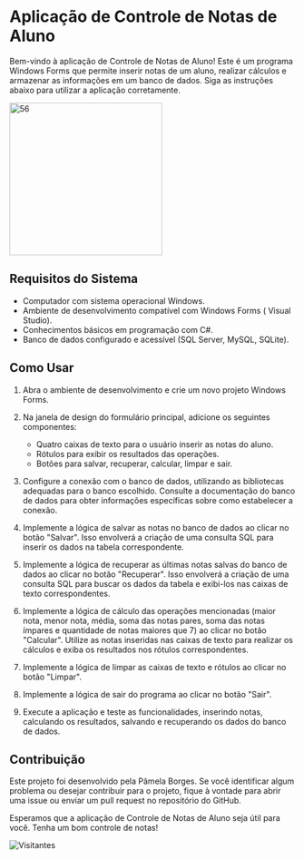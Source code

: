 # Aplicação de Controle de Notas de Aluno

Bem-vindo à aplicação de Controle de Notas de Aluno! Este é um programa Windows Forms que permite inserir notas de um aluno, realizar cálculos e armazenar as informações em um banco de dados. Siga as instruções abaixo para utilizar a aplicação corretamente.

<img width="269" alt="56" src="https://user-images.githubusercontent.com/90057261/191964366-8f35b3a2-2fb9-4c30-a567-82ffb665e5c7.png">

## Requisitos do Sistema

- Computador com sistema operacional Windows.
- Ambiente de desenvolvimento compatível com Windows Forms ( Visual Studio).
- Conhecimentos básicos em programação com C#.
- Banco de dados configurado e acessível (SQL Server, MySQL, SQLite).

## Como Usar

1. Abra o ambiente de desenvolvimento e crie um novo projeto Windows Forms.

2. Na janela de design do formulário principal, adicione os seguintes componentes:
   - Quatro caixas de texto para o usuário inserir as notas do aluno.
   - Rótulos para exibir os resultados das operações.
   - Botões para salvar, recuperar, calcular, limpar e sair.

3. Configure a conexão com o banco de dados, utilizando as bibliotecas adequadas para o banco escolhido. Consulte a documentação do banco de dados para obter informações específicas sobre como estabelecer a conexão.

4. Implemente a lógica de salvar as notas no banco de dados ao clicar no botão "Salvar". Isso envolverá a criação de uma consulta SQL para inserir os dados na tabela correspondente.

5. Implemente a lógica de recuperar as últimas notas salvas do banco de dados ao clicar no botão "Recuperar". Isso envolverá a criação de uma consulta SQL para buscar os dados da tabela e exibi-los nas caixas de texto correspondentes.

6. Implemente a lógica de cálculo das operações mencionadas (maior nota, menor nota, média, soma das notas pares, soma das notas ímpares e quantidade de notas maiores que 7) ao clicar no botão "Calcular". Utilize as notas inseridas nas caixas de texto para realizar os cálculos e exiba os resultados nos rótulos correspondentes.

7. Implemente a lógica de limpar as caixas de texto e rótulos ao clicar no botão "Limpar".

8. Implemente a lógica de sair do programa ao clicar no botão "Sair".

9. Execute a aplicação e teste as funcionalidades, inserindo notas, calculando os resultados, salvando e recuperando os dados do banco de dados.

## Contribuição

Este projeto foi desenvolvido pela Pâmela Borges. Se você identificar algum problema ou desejar contribuir para o projeto, fique à vontade para abrir uma issue ou enviar um pull request no repositório do GitHub.

Esperamos que a aplicação de Controle de Notas de Aluno seja útil para você. Tenha um bom controle de notas!

![Visitantes](https://api.visitorbadge.io/api/visitors?path=https%3A%2F%2Fgithub.com%2Fpblda13%2FAppNotas&label=Visitantes&countColor=%23f47373&style=flat-square)
